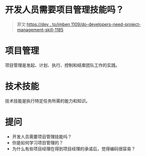 # 开发人员需要项目管理技能吗？

> 原文:[https://dev . to/imben 1109/do-developers-need-project-management-skill-1185](https://dev.to/imben1109/do-developers-need-project-management-skill-1185)

# 项目管理

项目管理是发起、计划、执行、控制和结束团队工作的实践。

# 技术技能

技术技能是执行特定任务所需的能力和知识。

# 提问

*   开发人员需要项目管理技能吗？
*   你是如何学习项目管理的？
*   为什么有些项目经理在得到项目经理的承诺后，觉得编码很容易？